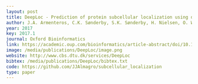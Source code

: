 ```yaml
--- 
layout: post
title: DeepLoc - Prediction of protein subcellular localization using deep learning
author: J.A. Armenteros, C.K. Sønderby, S.K. Sønderby, H. Nielsen, O. Winther
year: 2017
key: 2017.1
journal: Oxford Bioinformatics
link: https://academic.oup.com/bioinformatics/article-abstract/doi/10.1093/bioinformatics/btx431/3931857/DeepLoc-Prediction-of-protein-subcellular?redirectedFrom=fulltext
image: /media/publications/DeepLoc/image.png
website: http://www.cbs.dtu.dk/services/DeepLoc
bibtex: /media/publications/DeepLoc/bibtex.txt
code: https://github.com/JJAlmagro/subcellular_localization
type: paper
---
```

